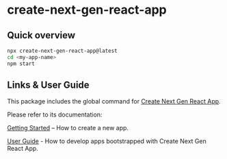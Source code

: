 # create-next-gen-react-app

## Quick overview

```bash
npx create-next-gen-react-app@latest
cd <my-app-name>
npm start
```

## Links & User Guide

This package includes the global command for [Create Next Gen React App](https://github.com/clearfeld/create-next-gen-react-app/).

Please refer to its documentation:

[Getting Started](https://create-next-gen-react-app.vercel.app/docs/getting-started) – How to create a new app.

[User Guide](https://create-next-gen-react-app.vercel.app/) - How to develop apps bootstrapped with Create Next Gen React App.
